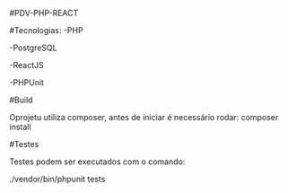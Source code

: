 #PDV-PHP-REACT

#Tecnologias:
-PHP

-PostgreSQL

-ReactJS

-PHPUnit

#Build

Oprojetu utiliza composer, antes de iniciar é necessário rodar:
composer install

#Testes

Testes podem ser executados com o comando:

./vendor/bin/phpunit tests
